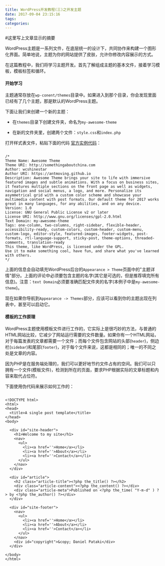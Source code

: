 ```yaml
---
title: WordPress开发教程(三)之开发主题
date: 2017-09-04 23:15:16
tags:
categories:
---
```

#这里写上文章显示的摘要

<!-- more -->

WordPress主题是一系列文件，在底层统一的设计下，共同协作来构建一个图形化界面。简单地说，主题为你的网站提供了皮肤，允许你修改内容展示的方式。

在这篇教程中，我们将学习主题开发。首先了解组成主题的基本文件，接着学习模板，模板标签和循环。

#### 开始学习 

主题通常存放在`wp-conent/themes`目录中。如果进入到那个目录，你会发现里面已经有了几个主题，那是默认的WordPress主题。

下面让我们来创建一个新的主题：

* 在`themes`目录下创建文件夹，命名为`my-awesome-theme`


* 在新的文件夹里，创建两个文件：`style.css`和`index.php`

打开样式表文件，粘贴下面的代码 [官方实例代码](https://developer.wordpress.org/themes/basics/main-stylesheet-style-css/)：

```

/*
Theme Name: Awesome Theme
Theme URI: http://somethingaboutchina.com
Author: wcshinestar
Author URI: https://antmoving.github.io
Description: Awesome Theme brings your site to life with immersive featured images and subtle animations. With a focus on business sites, it features multiple sections on the front page as well as widgets, navigation and social menus, a logo, and more. Personalize its asymmetrical grid with a custom color scheme and showcase your multimedia content with post formats. Our default theme for 2017 works great in many languages, for any abilities, and on any device.
Version: 1.0
License: GNU General Public License v2 or later
License URI: http://www.gnu.org/licenses/gpl-2.0.html
Text Domain: my-awesome-theme
Tags: one-column, two-columns, right-sidebar, flexible-header, accessibility-ready, custom-colors, custom-header, custom-menu, custom-logo, editor-style, featured-images, footer-widgets, post-formats, rtl-language-support, sticky-post, theme-options, threaded-comments, translation-ready
This theme, like WordPress, is licensed under the GPL.
Use it to make something cool, have fun, and share what you've learned with others.
*/

```

上面的信息会自动填充WordPress后台的`Appearance > Theme`页面中的"主题详情"部分。上面的评论中必须要包含主题的名字(其它是可选的，但是推荐填完所有信息)。注意：`text Domain`必须要准确匹配文件夹的名字(本例子中是`my-awesome-theme`)。

现在如果你导航到`Appearance -> Themes`部分，应该可以看到你的主题出现在列表中，甚至可以启动它。

#### 模板的工作原理

WordPress主题使用模板文件进行工作的，它实际上是很巧妙的方法，与普通的HTML网站比较，它减少了网站运行需要的文件数量。如果你有一个HTML网站，对于每篇发表的文章都需要一个文件；而每个文件包含网站的头部(`header`)，侧边栏(`sidebar`)和尾部(`footer`)，对于每个文件来说，这都是相同的；唯一的不同之处是文章的内容。

因为PHP是在服务端处理的，我们可以更好地节约文件占有的空间。我们可以只拥有一个文件(模板文件)，检测到所在的页面，要求PHP根据实际的文章标题和内容来取代占位符。

下面使用伪代码来展示如何工作的：

```

<!DOCTYPE html>
<html>
<head>
  <title>A single post template</title>
</head>
<body>

  <div id="site-header">
    <h1>Welcome to my site</h1>
    <nav>
      <ul>
        <li><a href=''>Home</a></li>  
        <li><a href=''>About</a></li>  
        <li><a href=''>Contact</a></li>  
      </ul>  
    </nav>
  </div>
  
  <div id="article">
    <h2 class="article-title"><?php the_title() ?></h2>
    <div class="article-content"><?php the_content() ?></div>
    <div class="article-meta">Published on <?php the_time( "Y-m-d" ) ?> by <?php the_author() ?></div>
  </div>
  
  <div id="site-footer">
    <nav>
      <ul>
        <li><a href=''>Home</a></li>  
        <li><a href=''>About</a></li>  
        <li><a href=''>Contact</a></li>  
      </ul>  
    </nav>
    <div id="copyright">&copy; Daniel Pataki</div>
  </div>
  
</body>
</html>

```





